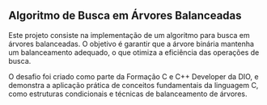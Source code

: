 ## Algoritmo de Busca em Árvores Balanceadas

Este projeto consiste na implementação de um algoritmo para busca em árvores balanceadas. O objetivo é garantir que a árvore binária mantenha um balanceamento adequado, o que otimiza a eficiência das operações de busca.

O desafio foi criado como parte da Formação C e C++ Developer da DIO, e demonstra a aplicação prática de conceitos fundamentais da linguagem C, como estruturas condicionais e técnicas de balanceamento de árvores.